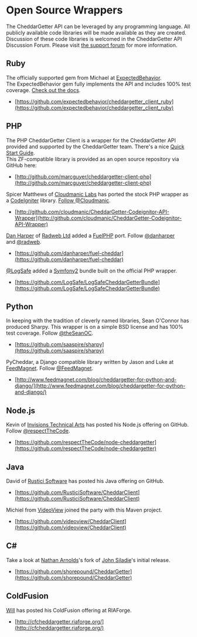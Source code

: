 # Open Source Wrappers

The CheddarGetter API can be leveraged by any programming language. All publicly
available code libraries will be made available as they are created. Discussion
of these code libraries is welcomed in the CheddarGetter API Discussion Forum.
Please visit [the support forum](http://support.cheddargetter.com/)
for more information.

## Ruby

The officially supported gem from Michael at [ExpectedBehavior](http://www.expectedbehavior.com/).  
The ExpectedBehavior gem fully implements the API and includes 100% test coverage.
[Check out the docs](http://rubydoc.info/gems/cheddargetter_client_ruby/0.3.0/frame).

* [https://github.com/expectedbehavior/cheddargetter_client_ruby](https://github.com/expectedbehavior/cheddargetter_client_ruby)

## PHP

The PHP CheddarGetter Client is a wrapper for the CheddarGetter API provided and
supported by the CheddarGetter team.  There's a nice
[Quick Start Guide](http://support.cheddargetter.com/kb/api-8/php-client-library-quick-start).  
This ZF-compatible library is provided as an open source repository via GitHub
here:

* [http://github.com/marcguyer/cheddargetter-client-php](http://github.com/marcguyer/cheddargetter-client-php)

Spicer Matthews of [Cloudmanic Labs](http://www.cloudmanic.com) has ported the
stock PHP wrapper as a [CodeIgniter](http://codeigniter.com/) library.
[Follow @Cloudmanic](http://twitter.com/cloudmanic).

* [http://github.com/cloudmanic/CheddarGetter-Codeignitor-API-Wrapper](http://github.com/cloudmanic/CheddarGetter-Codeignitor-API-Wrapper)

[Dan Harper](http://danharper.me/) of [Radweb Ltd](http://radweb.co.uk/) added a
[FuelPHP](http://fuelphp.com/) port. Follow  [@danharper](http://twitter.com/danharper7)  
and [@radweb](http://twitter.com/radweb).

* [https://github.com/danharper/fuel-cheddar](https://github.com/danharper/fuel-cheddar)

[@LogSafe](http://logsafe.org/) added a [Symfony2](http://symfony.com/) bundle
built on the official PHP wrapper.

* [https://github.com/LogSafe/LogSafeCheddarGetterBundle](https://github.com/LogSafe/LogSafeCheddarGetterBundle)

## Python

In keeping with the tradition of cleverly named libraries, Sean O'Connor has
produced Sharpy. This wrapper is on a simple BSD license and has 100% test
coverage. Follow [@theSeanOC](http://twitter.com/theSeanOC).

* [https://github.com/saaspire/sharpy](https://github.com/saaspire/sharpy)

PyCheddar, a Django compatible library written by Jason and Luke at
[FeedMagnet](http://www.feedmagnet.com/). Follow
[@FeedMagnet](http://twitter.com/feedmagnet).

* [http://www.feedmagnet.com/blog/cheddargetter-for-python-and-django/](http://www.feedmagnet.com/blog/cheddargetter-for-python-and-django/)

## Node.js

Kevin of [Invisions Technical Arts](http://www.invisionsta.com/) has posted
his Node.js offering on GitHub. Follow [@respectTheCode](https://twitter.com/respectTheCode).

* [https://github.com/respectTheCode/node-cheddargetter](https://github.com/respectTheCode/node-cheddargetter)

## Java

David of [Rustici Software](http://rusticisoftware.com) has posted his Java
offering on GitHub.

* [https://github.com/RusticiSoftware/CheddarClient](https://github.com/RusticiSoftware/CheddarClient)

Michiel from [VideoView](http://videoview.com/) joined the party with this
Maven project.

* [https://github.com/videoview/CheddarClient](https://github.com/videoview/CheddarClient)

## C&#35;

Take a look at [Nathan Arnolds](http://www.shorepound.net/)'s fork of
[John Siladie](https://github.com/nofxsnap)'s initial release.

* [https://github.com/shorepound/CheddarGetter](https://github.com/shorepound/CheddarGetter)

## ColdFusion

[Will](http://www.scottsdalewebsitedesign.com/) has posted his ColdFusion offering at RIAForge.

* [http://cfcheddargetter.riaforge.org/](http://cfcheddargetter.riaforge.org/)
